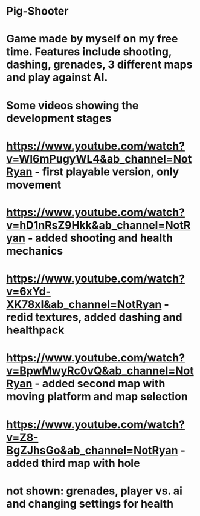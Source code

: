 # Pig-Shooter
# Game made by myself on my free time. Features include shooting, dashing, grenades, 3 different maps and play against AI.
# Some videos showing the development stages
# https://www.youtube.com/watch?v=WI6mPugyWL4&ab_channel=NotRyan - first playable version, only movement
# https://www.youtube.com/watch?v=hD1nRsZ9Hkk&ab_channel=NotRyan - added shooting and health mechanics
# https://www.youtube.com/watch?v=6xYd-XK78xI&ab_channel=NotRyan - redid textures, added dashing and healthpack
# https://www.youtube.com/watch?v=BpwMwyRc0vQ&ab_channel=NotRyan - added second map with moving platform and map selection
# https://www.youtube.com/watch?v=Z8-BgZJhsGo&ab_channel=NotRyan - added third map with hole
# not shown: grenades, player vs. ai and changing settings for health
